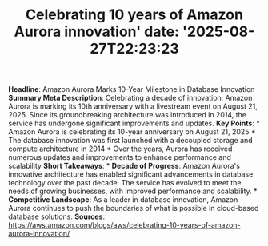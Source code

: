 ﻿---
title: "Celebrating 10 years of Amazon Aurora innovation'
date: '2025-08-27T22:23:23"
category: "Markets"
summary: ""
slug: "celebrating 10 years of amazon aurora innovation"
source_urls:
  - "https://aws.amazon.com/blogs/aws/celebrating-10-years-of-amazon-aurora-innovation/"
seo:
  title: "Celebrating 10 years of Amazon Aurora innovation | Hash n Hedge'
  description: '"
  keywords: ["news", "markets", "brief"]
---
**Headline**: Amazon Aurora Marks 10-Year Milestone in Database Innovation  **Summary Meta Description**: Celebrating a decade of innovation, Amazon Aurora is marking its 10th anniversary with a livestream event on August 21, 2025. Since its groundbreaking architecture was introduced in 2014, the service has undergone significant improvements and updates.  **Key Points**:  * Amazon Aurora is celebrating its 10-year anniversary on August 21, 2025 * The database innovation was first launched with a decoupled storage and compute architecture in 2014 * Over the years, Aurora has received numerous updates and improvements to enhance performance and scalability  **Short Takeaways**:  * **Decade of Progress**: Amazon Aurora's innovative architecture has enabled significant advancements in database technology over the past decade. The service has evolved to meet the needs of growing businesses, with improved performance and scalability. * **Competitive Landscape**: As a leader in database innovation, Amazon Aurora continues to push the boundaries of what is possible in cloud-based database solutions.  **Sources**: https://aws.amazon.com/blogs/aws/celebrating-10-years-of-amazon-aurora-innovation/ 
